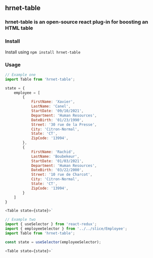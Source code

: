 ## hrnet-table

### hrnet-table is an open-source react plug-in for boosting an HTML table

### Install

Install using `npm install hrnet-table`

### Usage 

```javascript
// Example one
import Table from 'hrnet-table';

state = {
    employee = [
        {
            FirstName: 'Xavier',
            LastName: 'Canel',
            StartDate: '09/10/2021',
            Department: 'Human Resources',
            DateBirth: '01/23/1990',
            Street: '30 rue de la Presse',
            City: 'Citron-Normal',
            State: 'CT',
            ZipCode: '13994',
        },
        {
            FirstName: 'Rachid',
            LastName: 'Boubekeur',
            StartDate: '01/03/2021',
            Department: 'Human Resources',
            DateBirth: '03/22/2000',
            Street: '10 rue de Charcot',
            City: 'Citron-Normal',
            State: 'CT',
            ZipCode: '13994',
        }
    ]
}

<Table state={state}>`
```

```javascript
// Example two
import { useSelector } from 'react-redux';
import { employeeSelector } from '../../slice/Employee';
import Table from 'hrnet-table';

const state = useSelector(employeeSelector);

<Table state={state}>`
```